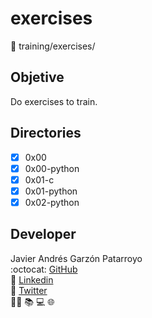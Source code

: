 # exercises
:open_file_folder:
training/exercises/

## Objetive
Do exercises to train.

## Directories
* [x] 0x00
* [x] 0x00-python
* [x] 0x01-c
* [x] 0x01-python
* [x] 0x02-python

## Developer
Javier Andrés Garzón Patarroyo  
:octocat: [GitHub](https://github.com/javierandresgp/)  
:link: [Linkedin](https://www.linkedin.com/in/javierandresgp/)  
:link: [Twitter](https://twitter.com/javierandresgp0)  
:man_technologist: :books: :computer: :globe_with_meridians:
